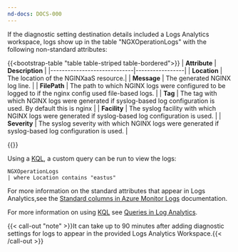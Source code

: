 ```yaml
---
nd-docs: DOCS-000
---
```


If the diagnostic setting destination details included a Logs Analytics workspace, logs show up in the table "NGXOperationLogs" with the following non-standard attributes:

{{<bootstrap-table "table table-striped table-bordered">}}
| **Attribute**               | **Description** |
|-----------------------------|-----------------|
| **Location**                  | The location of the NGINXaaS resource.|
| **Message**                 | The generated NGINX log line. |
| **FilePath**                 | The path to which NGINX logs were configured to be logged to if the nginx config used file-based logs. |
| **Tag**                 | The tag with which NGINX logs were generated if syslog-based log configuration is used. By default this is nginx |
| **Facility**                 | The syslog facility with which NGINX logs were generated if syslog-based log configuration is used. |
| **Severity**                | The syslog severity with which NGINX logs were generated if syslog-based log configuration is used. |

{{</bootstrap-table>}}

Using a [KQL](https://learn.microsoft.com/en-us/azure/data-explorer/kusto/query/), a custom query can be run to view the logs:

```
NGXOperationLogs
| where Location contains "eastus"
```

For more information on the standard attributes that appear in Logs Analytics,see the [Standard columns in Azure Monitor Logs](https://learn.microsoft.com/en-us/azure/azure-monitor/logs/log-standard-columns) documentation.

For more information on using [KQL](https://learn.microsoft.com/en-us/azure/data-explorer/kusto/query/) see [Queries in Log Analytics](https://learn.microsoft.com/en-us/azure/azure-monitor/logs/queries?tabs=groupby).

{{< call-out "note" >}}It can take up to 90 minutes after adding diagnostic settings for logs to appear in the provided Logs Analytics Workspace.{{< /call-out >}}
